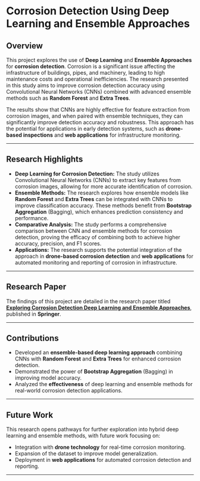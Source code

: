# Corrosion Detection Using Deep Learning and Ensemble Approaches

## Overview

This project explores the use of **Deep Learning** and **Ensemble Approaches** for **corrosion detection**. Corrosion is a significant issue affecting the infrastructure of buildings, pipes, and machinery, leading to high maintenance costs and operational inefficiencies. The research presented in this study aims to improve corrosion detection accuracy using Convolutional Neural Networks (CNNs) combined with advanced ensemble methods such as **Random Forest** and **Extra Trees**. 

The results show that CNNs are highly effective for feature extraction from corrosion images, and when paired with ensemble techniques, they can significantly improve detection accuracy and robustness. This approach has the potential for applications in early detection systems, such as **drone-based inspections** and **web applications** for infrastructure monitoring.

---

## Research Highlights

- **Deep Learning for Corrosion Detection:** The study utilizes Convolutional Neural Networks (CNNs) to extract key features from corrosion images, allowing for more accurate identification of corrosion.
- **Ensemble Methods:** The research explores how ensemble models like **Random Forest** and **Extra Trees** can be integrated with CNNs to improve classification accuracy. These methods benefit from **Bootstrap Aggregation** (Bagging), which enhances prediction consistency and performance.
- **Comparative Analysis:** The study performs a comprehensive comparison between CNN and ensemble methods for corrosion detection, proving the efficacy of combining both to achieve higher accuracy, precision, and F1 scores.
- **Applications:** The research supports the potential integration of the approach in **drone-based corrosion detection** and **web applications** for automated monitoring and reporting of corrosion in infrastructure.

---

## Research Paper

The findings of this project are detailed in the research paper titled [**Exploring Corrosion Detection Deep Learning and Ensemble Approaches**](https://link.springer.com/chapter/10.1007/978-3-031-69986-3_10), published in **Springer**.

---

## Contributions

- Developed an **ensemble-based deep learning approach** combining CNNs with **Random Forest** and **Extra Trees** for enhanced corrosion detection.
- Demonstrated the power of **Bootstrap Aggregation** (Bagging) in improving model accuracy.
- Analyzed the **effectiveness** of deep learning and ensemble methods for real-world corrosion detection applications.

---

## Future Work

This research opens pathways for further exploration into hybrid deep learning and ensemble methods, with future work focusing on:
- Integration with **drone technology** for real-time corrosion monitoring.
- Expansion of the dataset to improve model generalization.
- Deployment in **web applications** for automated corrosion detection and reporting.

---

